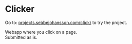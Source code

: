 # Clicker

Go to: [projects.sebbejohansson.com/click/](projects.sebbejohansson.com/click/) to try the project.

Webapp where you click on a page.\
Submitted as is.